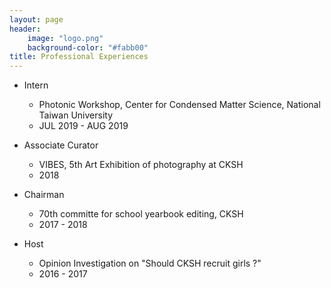 ```yaml
---
layout: page
header:
    image: "logo.png"
    background-color: "#fabb00"
title: Professional Experiences
---
```


- Intern
    - Photonic Workshop, Center for Condensed Matter Science, National Taiwan University
    - JUL 2019 - AUG 2019

- Associate Curator
    - VIBES, 5th Art Exhibition of photography at CKSH
    - 2018

- Chairman
    - 70th committe for school yearbook editing, CKSH
    - 2017 - 2018

- Host
    - Opinion Investigation on "Should CKSH recruit girls ?"
    - 2016 - 2017